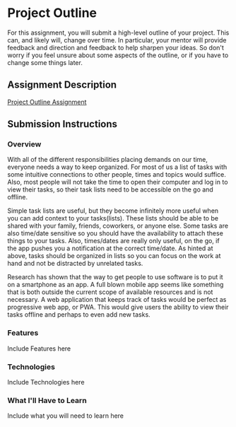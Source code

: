 # Project Outline
For this assignment, you will submit a high-level outline of your project. This can, and likely will, change over time. In particular, your mentor will provide feedback and direction and feedback to help sharpen your ideas. So don't worry if you feel unsure about some aspects of the outline, or if you have to change some things later.

## Assignment Description
[Project Outline Assignment](https://education.launchcode.org/liftoff/assignments/project-outline/)

## Submission Instructions

### Overview
With all of the different responsibilities placing demands on our time, everyone needs a way to keep organized. For most of us a list of tasks with some intuitive connections to other people, times and topics would suffice. Also, most people will not take the time to open their computer and log in to view their tasks, so their task lists need to be accessible on the go and offline.

Simple task lists are useful, but they become infinitely more useful when you can add context to your tasks(lists). These lists should be able to be shared with your family, friends, coworkers, or anyone else. Some tasks are also time/date sensitive so you should have the availability to attach these things to your tasks. Also, times/dates are really only useful, on the go, if the app pushes you a notification at the correct time/date. As hinted at above, tasks should be organized in lists so you can focus on the work at hand and not be distracted by unrelated tasks.

Research has shown that the way to get people to use software is to put it on a smartphone as an app. A full blown mobile app seems like something that is both outside the current scope of available resources and is not necessary. A web application that keeps track of tasks would be perfect as progressive web app, or PWA. This would give users the ability to view their tasks offline and perhaps to even add new tasks.
### Features
Include Features here
### Technologies
Include Technologies here

### What I'll Have to Learn
Include what you will need to learn here
